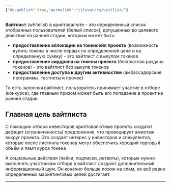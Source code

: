 ```yaml
---
{"dg-publish":true,"permalink":"/slovar/ru/vajtlist/"}
---
```



**Вайтлист** (whitelist) в криптовалюте - это определенный список отобранных пользователей (белый список), допущенных до целевого действия на ранней стадии, которым может быть:

* **предоставление аллокации на токенсейл проекта** (возможность купить токены в числе первых по определенной цене и на определенную сумму) - это вайтлист с выкупом токенов
* **предоставление аирдропа на токены проекта** (бесплатная раздача токенов) - это вайтлист без выкупа токенов
* **предоставление доступа к другим активностям** (амбассадорские программы, тестнеты и прочее)

То есть заполняя вайтлист, пользователь принимает участие в отборе (конкурсе), где главным призом может быть его попадание в проект на ранней стадии.

## Главная цель вайтлиста

С помощью отбора инвесторов криптовалютные проекты создают дефицит (ограниченность) предложения, что провоцирует ажиотаж вокруг проекта. Это создаёт интерес у инвесторов и спекулянтов, которые после листинга токенов могут обеспечить хороший торговый объём и памп курса токена

А социальные действия (лайки, подписки, ретвиты), которые нужно выполнять участникам отбора в вайтлист создают дополнительный информационный шум. Он конечно больше похож на спам, но всё равно определенных маркетинговых целей достигает.

---
